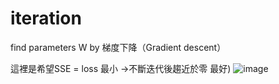 # iteration

find parameters W by 梯度下降（Gradient descent）

這裡是希望SSE = loss 最小 →不斷迭代後趨近於零 最好)
![image](https://user-images.githubusercontent.com/111834126/216217844-1592bc83-bde1-47d7-ad48-c2d86c281988.png)
